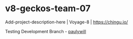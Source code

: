 # v8-geckos-team-07
Add-project-description-here | Voyage-8 | https://chingu.io/

Testing Development Branch - [paulywill](github.com/paulywill)
